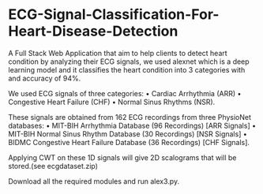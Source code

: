 # ECG-Signal-Classification-For-Heart-Disease-Detection
A Full Stack Web Application that aim to help clients to detect heart condition by analyzing their ECG signals, we used alexnet which is a deep learning model and it classifies the heart condition into 3 categories with and accuracy of 94%. 

We used ECG signals of three categories:
  •	Cardiac Arrhythmia (ARR)
  •	Congestive Heart Failure (CHF) 
  •	Normal Sinus Rhythms (NSR).
  
These signals are obtained from 162 ECG recordings from three PhysioNet databases:
  •	MIT-BIH Arrhythmia Database (96 Recordings) [ARR Signals]
  •	MIT-BIH Normal Sinus Rhythm Database (30 Recordings) [NSR Signals] 
  •	BIDMC Congestive Heart Failure Database (36 Recordings) [CHF Signals].

Applying CWT on these 1D signals will give 2D scalograms that will be stored.(see ecgdataset.zip)

Download all the required modules and run alex3.py.

